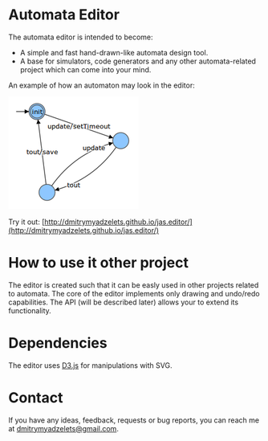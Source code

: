 # Automata Editor

The automata editor is intended to become:
* A simple and fast hand-drawn-like automata design tool.
* A base for simulators, code generators and any other automata-related project which can come into your mind.

An example of how an automaton may look in the editor:

![Automaton for delayed save](https://github.com/dmitrymyadzelets/jas.editor/blob/master/img/graph_delayed_save.png "Automaton for delayed save of multiple updates")

Try it out: [http://dmitrymyadzelets.github.io/jas.editor/](http://dmitrymyadzelets.github.io/jas.editor/)

# How to use it other project

The editor is created such that it can be easly used in other projects related to automata. The core of the editor implements only drawing and undo/redo capabilities. The API (will be described later) allows your to extend its functionality.

# Dependencies

The editor uses [D3.js](https://github.com/mbostock/d3) for manipulations with SVG.

# Contact

If you have any ideas, feedback, requests or bug reports, you can reach me at [dmitrymyadzelets@gmail.com](mailto:dmitrymyadzelets@gmail.com).